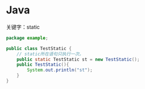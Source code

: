 # Java

关键字：static

```java
package example;

public class TestStatic {
    // static所在语句只执行一次。
    public static TestStatic st = new TestStatic();
    public TestStatic(){
        System.out.println("st");
    }
}
```



